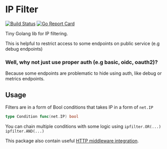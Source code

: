 # IP Filter
[![Build Status](https://travis-ci.org/Bplotka/go-ipfilter.svg?branch=master)](https://travis-ci.org/Bplotka/go-ipfilter) [![Go Report Card](https://goreportcard.com/badge/github.com/Bplotka/go-ipfilter)](https://goreportcard.com/report/github.com/Bplotka/go-ipfilter)

Tiny Golang lib for IP filtering. 

This is helpful to restrict access to some endpoints on public service (e.g debug endpoints)

### Well, why not just use proper auth (e.g basic, oidc, oauth2)?

Because some endpoints are problematic to hide using auth, like debug or metrics endpoints.

## Usage

Filters are in a form of Bool conditions that takes IP in a form of `net.IP`

```go
type Condition func(net.IP) bool
````

You can chain multiple conditions with some logic using `ipfilter.OR(...)` `ipfilter.AND(...)`

This package also contain useful [HTTP middleware integration](./http/middleware.go).